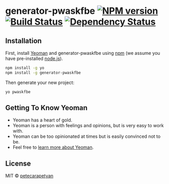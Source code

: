 # generator-pwaskfbe [![NPM version][npm-image]][npm-url] [![Build Status][travis-image]][travis-url] [![Dependency Status][daviddm-image]][daviddm-url]
> 

## Installation

First, install [Yeoman](http://yeoman.io) and generator-pwaskfbe using [npm](https://www.npmjs.com/) (we assume you have pre-installed [node.js](https://nodejs.org/)).

```bash
npm install -g yo
npm install -g generator-pwaskfbe
```

Then generate your new project:

```bash
yo pwaskfbe
```

## Getting To Know Yeoman

 * Yeoman has a heart of gold.
 * Yeoman is a person with feelings and opinions, but is very easy to work with.
 * Yeoman can be too opinionated at times but is easily convinced not to be.
 * Feel free to [learn more about Yeoman](http://yeoman.io/).

## License

MIT © [petecarapetyan](https://betterologist.net/category/appwriter-com/)


[npm-image]: https://badge.fury.io/js/generator-pwaskfbe.svg
[npm-url]: https://npmjs.org/package/generator-pwaskfbe
[travis-image]: https://travis-ci.org/TTFHW/generator-pwaskfbe.svg?branch=master
[travis-url]: https://travis-ci.org/TTFHW/generator-pwaskfbe
[daviddm-image]: https://david-dm.org/TTFHW/generator-pwaskfbe.svg?theme=shields.io
[daviddm-url]: https://david-dm.org/TTFHW/generator-pwaskfbe
